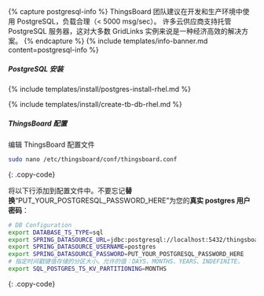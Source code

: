 {% capture postgresql-info %}
ThingsBoard 团队建议在开发和生产环境中使用 PostgreSQL，负载合理（< 5000 msg/sec）。
许多云供应商支持托管 PostgreSQL 服务器，这对大多数 GridLinks 实例来说是一种经济高效的解决方案。
{% endcapture %}
{% include templates/info-banner.md content=postgresql-info %}

##### PostgreSQL 安装

{% include templates/install/postgres-install-rhel.md %}

{% include templates/install/create-tb-db-rhel.md %}

##### ThingsBoard 配置

编辑 ThingsBoard 配置文件

```bash 
sudo nano /etc/thingsboard/conf/thingsboard.conf
``` 
{: .copy-code}

将以下行添加到配置文件中。不要忘记**替换**“PUT_YOUR_POSTGRESQL_PASSWORD_HERE”为您的**真实 postgres 用户密码**：

```bash
# DB Configuration 
export DATABASE_TS_TYPE=sql
export SPRING_DATASOURCE_URL=jdbc:postgresql://localhost:5432/thingsboard
export SPRING_DATASOURCE_USERNAME=postgres
export SPRING_DATASOURCE_PASSWORD=PUT_YOUR_POSTGRESQL_PASSWORD_HERE
# 指定时间戳键值存储的分区大小。允许的值：DAYS、MONTHS、YEARS、INDEFINITE。
export SQL_POSTGRES_TS_KV_PARTITIONING=MONTHS
```
{: .copy-code}